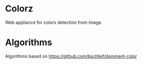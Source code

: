 # Colorz
Web appliance for colors detection from image. 
# Algorithms
Algorithms based on https://github.com/bschlief/dominant-color 